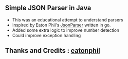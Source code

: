 ## Simple JSON Parser in Java

- This was an educational attempt to understand parsers
- Inspired by Eaton Phil's [JsonParser](https://github.com/eatonphil/pj/tree/master) written in go.
- Added some extra logic to improve number detection
- Could improve exception handling

## Thanks and Credits : [eatonphil](https://github.com/eatonphil)